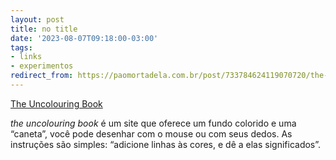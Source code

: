```yaml
---
layout: post
title: no title
date: '2023-08-07T09:18:00-03:00'
tags:
- links
- experimentos
redirect_from: https://paomortadela.com.br/post/733784624119070720/the-uncolouring-book
---
```

[The Uncolouring Book](https://lines.potato.horse/)

_the uncolouring book_ é um site que oferece um fundo colorido e uma “caneta”, você pode desenhar com o mouse ou com seus dedos. As instruções são simples: “adicione linhas às cores, e dê a elas significados”.

